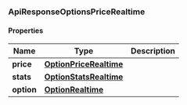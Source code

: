 
[//]: # (CLASS:ApiResponseOptionsPriceRealtime)

[//]: # (KIND:object)

### ApiResponseOptionsPriceRealtime

#### Properties

[//]: # (START_DEFINITION)

Name | Type | Description
------------ | ------------- | -------------
**price** | [**OptionPriceRealtime**](OptionPriceRealtime.md) |  &nbsp;
**stats** | [**OptionStatsRealtime**](OptionStatsRealtime.md) |  &nbsp;
**option** | [**OptionRealtime**](OptionRealtime.md) |  &nbsp;

[//]: # (END_DEFINITION)


[//]: # (CONTAINED_CLASS:OptionPriceRealtime)


[//]: # (CONTAINED_CLASS:OptionStatsRealtime)


[//]: # (CONTAINED_CLASS:OptionRealtime)





